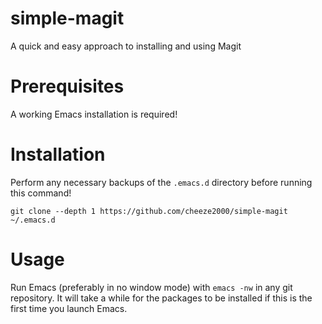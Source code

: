 # simple-magit
A quick and easy approach to installing and using Magit

# Prerequisites
A working Emacs installation is required!

# Installation
Perform any necessary backups of the `.emacs.d` directory before running this command!
```
git clone --depth 1 https://github.com/cheeze2000/simple-magit ~/.emacs.d
```

# Usage
Run Emacs (preferably in no window mode) with `emacs -nw` in any git repository.
It will take a while for the packages to be installed if this is the first time you launch Emacs.
